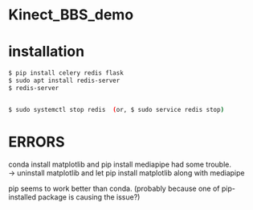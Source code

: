 # Kinect_BBS_demo


# installation
```bash
$ pip install celery redis flask
$ sudo apt install redis-server
$ redis-server


$ sudo systemctl stop redis  (or, $ sudo service redis stop)
```
# ERRORS
conda install matplotlib and pip install mediapipe had some trouble.   
-> uninstall matplotlib and let pip install matplotlib along with mediapipe  


pip seems to work better than conda. (probably because one of pip-installed package is causing the issue?)   
